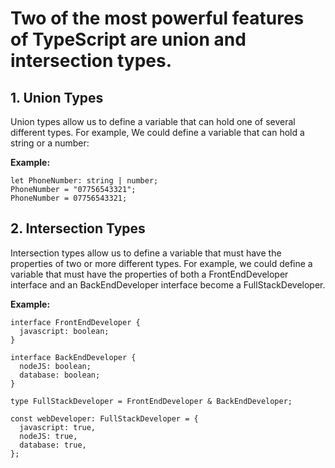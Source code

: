 # Two of the most powerful features of TypeScript are union and intersection types. 

## 1. Union Types

Union types allow us to define a variable that can hold one of several different types. 
For example, We could define a variable that can hold a string or a number:


**Example:**

```
let PhoneNumber: string | number;
PhoneNumber = "07756543321"; 
PhoneNumber = 07756543321;  
```



## 2. Intersection Types

Intersection types allow us to define a variable that must have the properties of two or more different types. 
For example, we could define a variable that must have the properties of both a FrontEndDeveloper interface and an BackEndDeveloper interface become a FullStackDeveloper.

**Example:**

```
interface FrontEndDeveloper {
  javascript: boolean;
}

interface BackEndDeveloper {
  nodeJS: boolean;
  database: boolean;
}

type FullStackDeveloper = FrontEndDeveloper & BackEndDeveloper;

const webDeveloper: FullStackDeveloper = {
  javascript: true,
  nodeJS: true,
  database: true,
};
```
